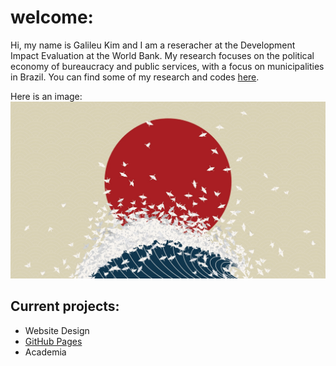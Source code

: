 # welcome:

Hi, my name is Galileu Kim and I am a reseracher at the Development Impact Evaluation at the World Bank. My research focuses on the political economy of bureaucracy and public services, with a focus on municipalities in Brazil. You can find some of my research and codes [here](https://github.com/galileukim).

Here is an image:
![](images/minimalism_origami.jpg)

## Current projects:

- Website Design
- [GitHub Pages](http://laderast.github.io)
- Academia